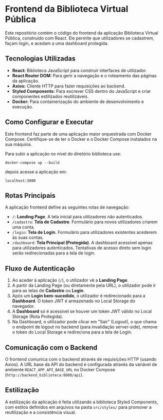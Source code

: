 # Frontend da Biblioteca Virtual Pública

Este repositório contém o código do frontend da aplicação Biblioteca Virtual Pública, construído com React. Ele permite que utilizadores se cadastrem, façam login, e acedam a uma dashboard protegida.

## Tecnologias Utilizadas

* **React:** Biblioteca JavaScript para construir interfaces de utilizador.
* **React Router DOM:** Para gerir a navegação e o roteamento das páginas da aplicação.
* **Axios:** Cliente HTTP para fazer requisições ao backend.
* **Styled Components:** Para escrever CSS dentro do JavaScript e criar componentes estilizados reutilizáveis.
* **Docker:** Para containerização do ambiente de desenvolvimento e execução.

## Como Configurar e Executar

Este frontend faz parte de uma aplicação maior orquestrada com Docker Compose. Certifique-se de ter o Docker e o Docker Compose instalados na sua máquina.

Para subir a aplicação no nível do diretório biblioteca use:

```base
docker-compose up --build
```

depois acesse a aplicação em:

```curl
localhost:3000
```

## Rotas Principais

A aplicação frontend define as seguintes rotas de navegação:

* `/`: **Landing Page**. A tela inicial para utilizadores não autenticados.
* `/cadastro`: **Tela de Cadastro**. Formulário para novos utilizadores criarem uma conta.
* `/login`: **Tela de Login**. Formulário para utilizadores existentes acederem às suas contas.
* `/dashboard`: **Tela Principal (Protegida)**. A dashboard acessível apenas para utilizadores autenticados. Tentativas de acesso direto sem login serão redirecionadas para a tela de login.

## Fluxo de Autenticação

1. Ao aceder à aplicação (`/`), o utilizador vê a **Landing Page**.
2. A partir da Landing Page (ou diretamente pela URL), o utilizador pode ir para as telas de **Cadastro** ou **Login**.
3. Após um **Login bem-sucedido**, o utilizador é redirecionado para a **Dashboard**. O token JWT é armazenado no Local Storage do navegador.
4. A **Dashboard** só é acessível se houver um token JWT válido no Local Storage (Rota Protegida).
5. Na Dashboard, o utilizador pode clicar em "Sair" (Logout), o que chama o endpoint de logout no backend (para invalidação server-side), remove o token do Local Storage e redireciona para a tela de Login.

## Comunicação com o Backend

O frontend comunica com o backend através de requisições HTTP (usando Axios). A URL base da API do backend é configurada através da variável de ambiente `REACT_APP_API_BASE_URL` no Docker Compose (`http://backend_biblioteca:8080/api`).

## Estilização

A estilização da aplicação é feita utilizando a biblioteca Styled Components, com estilos definidos em arquivos na pasta `src/styles/` para promover a reutilização e a consistência visual.
